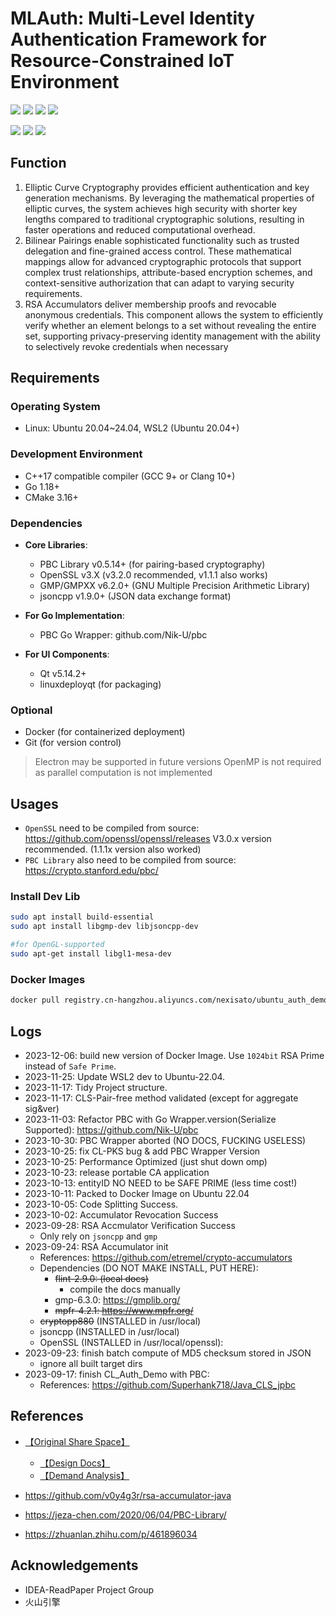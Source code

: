 # MLAuth: Multi-Level Identity Authentication Framework for Resource-Constrained IoT Environment







[![][go-version-shield]][go-readme-link]
[![][java-version-shield]][java-readme-link]
[![][python-version-shield]][python-readme-link]
[![][cpp-version-shield]][cpp-readme-link]


[![][github-stars-shield]][github-stars-link]
[![][github-contributors-shield]][github-contributors-link]
[![][license-shield]][license-link]

[github-stars-shield]: https://img.shields.io/github/stars/Nexisato/Multi_Level_Authentication_Demo.svg?style=flat-square&label=✨%20Stars&color=yellow
[github-stars-link]: https://github.com/Nexisato/Multi_Level_Authentication_Demo/stargazers
[github-contributors-shield]: https://img.shields.io/github/contributors/Nexisato/Multi_Level_Authentication_Demo.svg?style=flat-square&label=👥%20Contributors&color=blue
[github-contributors-link]: https://github.com/Nexisato/Multi_Level_Authentication_Demo/graphs/contributors
[license-shield]: https://img.shields.io/github/license/Nexisato/Multi_Level_Authentication_Demo.svg?style=flat-square&color=green
[license-link]: https://github.com/Nexisato/Multi_Level_Authentication_Demo/blob/main/LICENSE

[go-version-shield]: https://img.shields.io/badge/Go-Pipeline-00ADD8?style=flat-square&logo=go&logoColor=white
[go-readme-link]: https://github.com/Nexisato/Multi_Level_Authentication_Demo/tree/main/go/README.md

[java-version-shield]: https://img.shields.io/badge/Java-Pipeline-ED8B00?style=flat-square&logo=java&logoColor=white
[java-readme-link]: https://github.com/Nexisato/Multi_Level_Authentication_Demo/tree/main/java/README.md

[python-version-shield]: https://img.shields.io/badge/Python-Pipeline-3776AB?style=flat-square&logo=python&logoColor=white
[python-readme-link]: https://github.com/Nexisato/Multi_Level_Authentication_Demo/tree/main/python/README.md

[cpp-version-shield]: https://img.shields.io/badge/C++-Pipeline-00599C?style=flat-square&logo=cplusplus&logoColor=white
[cpp-readme-link]: https://github.com/Nexisato/Multi_Level_Authentication_Demo/tree/main/README.md


## Function
1. Elliptic Curve Cryptography provides efficient authentication and key generation mechanisms. By leveraging the mathematical properties of elliptic curves, the system achieves high security with shorter key lengths compared to traditional cryptographic solutions, resulting in faster operations and reduced computational overhead.
2. Bilinear Pairings enable sophisticated functionality such as trusted delegation and fine-grained access control. These mathematical mappings allow for advanced cryptographic protocols that support complex trust relationships, attribute-based encryption schemes, and context-sensitive authorization that can adapt to varying security requirements.
3. RSA Accumulators deliver membership proofs and revocable anonymous credentials. This component allows the system to efficiently verify whether an element belongs to a set without revealing the entire set, supporting privacy-preserving identity management with the ability to selectively revoke credentials when necessary



## Requirements

### Operating System
- Linux: Ubuntu 20.04~24.04, WSL2 (Ubuntu 20.04+)

### Development Environment
- C++17 compatible compiler (GCC 9+ or Clang 10+)
- Go 1.18+
- CMake 3.16+

### Dependencies
- **Core Libraries**:
  - PBC Library v0.5.14+ (for pairing-based cryptography)
  - OpenSSL v3.X (v3.2.0 recommended, v1.1.1 also works)
  - GMP/GMPXX v6.2.0+ (GNU Multiple Precision Arithmetic Library)
  - jsoncpp v1.9.0+ (JSON data exchange format)
  
- **For Go Implementation**:
  - PBC Go Wrapper: github.com/Nik-U/pbc

- **For UI Components**:
  - Qt v5.14.2+
  - linuxdeployqt (for packaging)

### Optional
- Docker (for containerized deployment)
- Git (for version control)

> Electron may be supported in future versions
> OpenMP is not required as parallel computation is not implemented


## Usages
- `OpenSSL` need to be compiled from source: https://github.com/openssl/openssl/releases
V3.0.x version recommended. (1.1.1x version also worked)
- `PBC Library` also need to be compiled from source:  https://crypto.stanford.edu/pbc/

### Install Dev Lib
```bash
sudo apt install build-essential
sudo apt install libgmp-dev libjsoncpp-dev

#for OpenGL-supported
sudo apt-get install libgl1-mesa-dev
```

### Docker Images
```bash
docker pull registry.cn-hangzhou.aliyuncs.com/nexisato/ubuntu_auth_demo:latest
```


## Logs
- 2023-12-06: build new version of Docker Image. Use `1024bit` RSA Prime instead of `Safe Prime`.
- 2023-11-25: Update WSL2 dev to Ubuntu-22.04.
- 2023-11-17: Tidy Project structure.
- 2023-11-17: CLS-Pair-free method validated (except for aggregate sig&ver)
- 2023-11-03: Refactor PBC with Go Wrapper.version(Serialize Supported): https://github.com/Nik-U/pbc
- 2023-10-30: PBC Wrapper aborted (NO DOCS, FUCKING USELESS)
- 2023-10-25: fix CL-PKS bug & add PBC Wrapper Version
- 2023-10-25: Performance Optimized (just shut down omp)
- 2023-10-23: release portable CA application
- 2023-10-13: entityID NO NEED to be SAFE PRIME (less time cost!)
- 2023-10-11: Packed to Docker Image on Ubuntu 22.04
- 2023-10-05: Code Splitting Success.
- 2023-10-02: Accumulator Revocation Success
- 2023-09-28: RSA Accmulator Verification Success
  - Only rely on `jsoncpp` and `gmp`
- 2023-09-24: RSA Accumulator init
  - References: https://github.com/etremel/crypto-accumulators
  - Dependencies (DO NOT MAKE INSTALL, PUT HERE):
    - ~~flint-2.9.0: (local docs)~~
      - compile the docs manually
    - gmp-6.3.0: https://gmplib.org/
    - ~~mpfr-4.2.1: https://www.mpfr.org/~~
  - ~~cryptopp880~~ (INSTALLED in /usr/local)
  - jsoncpp (INSTALLED in /usr/local)
  - OpenSSL (INSTALLED in /usr/local/openssl): 
- 2023-09-23: finish batch compute of MD5 checksum stored in JSON
  - ignore all built target dirs
- 2023-09-17: finish CL_Auth_Demo with PBC: 
  - References: https://github.com/Superhank718/Java_CLS_jpbc



## References
- [【Original Share Space】](https://rjwalmzfj2.feishu.cn/drive/folder/fldcnpvD9hTdMQ1ZXHU9ufPumTf?from=space_shared_folder&fromShareWithMeNew=1)
    - [【Design Docs】](https://uqc1fm1ybzl.feishu.cn/docx/TveddkLhtoxDByxmqmBcS9fsnge)
    - [【Demand Analysis】](https://rjwalmzfj2.feishu.cn/docx/Mp6XdDhTPoZhclxc2Yvc4kRZn9i)

- https://github.com/v0y4g3r/rsa-accumulator-java
- https://jeza-chen.com/2020/06/04/PBC-Library/
- https://zhuanlan.zhihu.com/p/461896034


## Acknowledgements
- IDEA-ReadPaper Project Group
- 火山引擎




